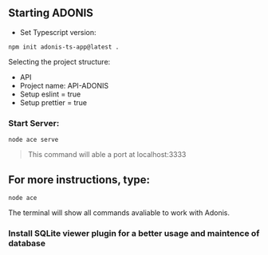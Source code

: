 ## Starting ADONIS
- Set Typescript version:

``` npm init adonis-ts-app@latest . ```

Selecting the project structure:
- API
- Project name: API-ADONIS
- Setup eslint = true
- Setup prettier = true

### Start Server:

``` node ace serve ```

> This command will able a port at localhost:3333

## For more instructions, type:

``` node ace ```

The terminal will show all commands avaliable to work with Adonis.

### Install SQLite viewer plugin for a better usage and maintence of database
